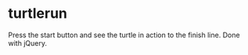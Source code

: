 # turtlerun

Press the start button and see the turtle in action to the finish line. Done with jQuery.
